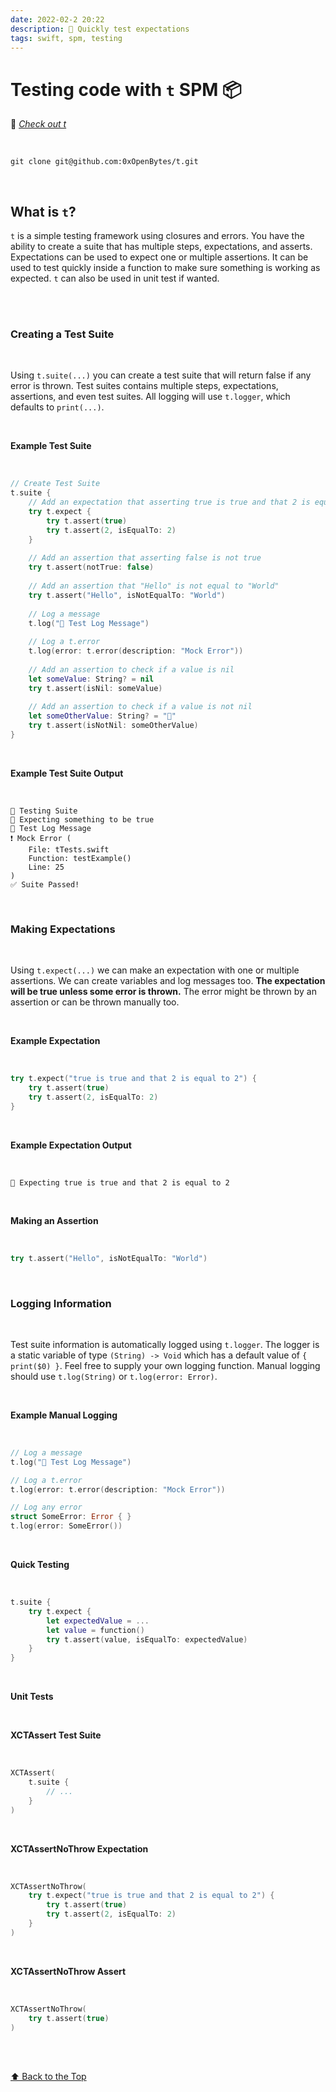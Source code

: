 ```yaml
---
date: 2022-02-2 20:22
description: 🧪 Quickly test expectations
tags: swift, spm, testing
---
```

# Testing code with `t` SPM 📦
🔗
*[Check out t](https://github.com/0xOpenBytes/t)*

<br/>

```shell
git clone git@github.com:0xOpenBytes/t.git
```

<br/>

## What is `t`?
`t` is a simple testing framework using closures and errors. You have the ability to create a suite that has multiple steps, expectations, and asserts. Expectations can be used to expect one or multiple assertions. It can be used to test quickly inside a function to make sure something is working as expected. `t` can also be used in unit test if wanted.

<br/><br/>

### Creating a Test Suite

<br/>

Using `t.suite(...)` you can create a test suite that will return false if any error is thrown. Test suites contains multiple steps, expectations, assertions, and even test suites. All logging will use `t.logger`, which defaults to `print(...)`. 

<br/>

**Example Test Suite**

<br/>

```swift
// Create Test Suite
t.suite {
    // Add an expectation that asserting true is true and that 2 is equal to 2
    try t.expect {
        try t.assert(true)
        try t.assert(2, isEqualTo: 2)
    }
    
    // Add an assertion that asserting false is not true
    try t.assert(notTrue: false)
    
    // Add an assertion that "Hello" is not equal to "World"
    try t.assert("Hello", isNotEqualTo: "World")
    
    // Log a message
    t.log("📣 Test Log Message")
    
    // Log a t.error
    t.log(error: t.error(description: "Mock Error"))
    
    // Add an assertion to check if a value is nil
    let someValue: String? = nil
    try t.assert(isNil: someValue)
    
    // Add an assertion to check if a value is not nil
    let someOtherValue: String? = "💠"
    try t.assert(isNotNil: someOtherValue)
}
```

<br/>

**Example Test Suite Output**

<br/>

```
🧪 Testing Suite
🔘 Expecting something to be true
📣 Test Log Message
❗️ Mock Error (
    File: tTests.swift
    Function: testExample()
    Line: 25
)
✅ Suite Passed!
```

<br/>

### Making Expectations

<br/>

Using `t.expect(...)` we can make an expectation with one or multiple assertions. We can create variables and log messages too. **The expectation will be true unless some error is thrown.** The error might be thrown by an assertion or can be thrown manually too.

<br/>

**Example Expectation**

<br/>

```swift
try t.expect("true is true and that 2 is equal to 2") {
    try t.assert(true)
    try t.assert(2, isEqualTo: 2)
}
```

<br/>

**Example Expectation Output**

<br/>

```
🔘 Expecting true is true and that 2 is equal to 2
```

<br/>

**Making an Assertion**

<br/>

```swift
try t.assert("Hello", isNotEqualTo: "World")
```

<br/>

### Logging Information

<br/>

Test suite information is automatically logged using `t.logger`. The logger is a static variable of type `(String) -> Void` which has a default value of `{ print($0) }`. Feel free to supply your own logging function. Manual logging should use `t.log(String)` or `t.log(error: Error)`.

<br/>

**Example Manual Logging**

<br/>

```swift
// Log a message
t.log("📣 Test Log Message")

// Log a t.error
t.log(error: t.error(description: "Mock Error"))

// Log any error
struct SomeError: Error { }
t.log(error: SomeError())
```

<br/>

**Quick Testing**

<br/>

```swift
t.suite {
    try t.expect {
        let expectedValue = ...
        let value = function()
        try t.assert(value, isEqualTo: expectedValue)
    }
}
```

<br/>

**Unit Tests**

<br/>

**XCTAssert Test Suite**

<br/>

```swift
XCTAssert(
    t.suite {
        // ...
    }
)
```

<br/>

**XCTAssertNoThrow Expectation**

<br/>

```swift
XCTAssertNoThrow(
    try t.expect("true is true and that 2 is equal to 2") {
        try t.assert(true)
        try t.assert(2, isEqualTo: 2)
    }
)
```

<br/>

**XCTAssertNoThrow Assert**

<br/>

```swift
XCTAssertNoThrow(
    try t.assert(true)
)
```

<br/>


<br/>

[⬆️ Back to the Top](/posts/spm-t/)

